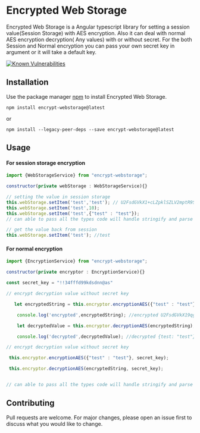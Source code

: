 # Encrypted Web Storage

Encrypted Web Storage is a Angular typescript library for setting a session value(Session Storage)  with AES encryption. Also it can deal with normal AES encryption decryption( Any values) with or without secret. For the both Session and Normal encryption you can pass your own secret key in argument or it will take a default key.

[![Known Vulnerabilities](https://snyk.io/test/npm/encrypt-webstorage/0.0.4/badge.svg)](https://snyk.io/test/npm/encrypt-webstorage/0.0.4)

## Installation

Use the package manager [npm](https://www.npmjs.com/) to install Encrypted Web Storage.

```npm
npm install encrypt-webstorage@latest
```
 or 

```npm
npm install --legacy-peer-deps --save encrypt-webstorage@latest
```


## Usage

#### For session storage encryption ########

```javascript
import {WebStorageService} from "encrypt-webstorage";

constructor(private webStorage : WebStorageService){}

// setting the value in session storage
this.webStorage.setItem('test','test'); // U2FsdGVkX1+cLZpklSZLV2mptR9S/px4TtOMBjIeOUU=
this.webStorage.setItem('test',10);
this.webStorage.setItem('test',{"test" : "test"});
// can able to pass all the types code will handle stringify and parse

// get the value back from session
this.webStorage.setItem('test'); //test
```
#### For normal encryption ########

```javascript
import {EncryptionService} from "encrypt-webstorage";

constructor(private encryptor : EncryptionService){}

const secret_key = "!!34fffd99kdsdnn@as"

// encrypt decryption value without secret key

   let encryptedString = this.encryptor.encryptionAES({"test" : "test"});

    console.log('encrypted',encryptedString); //encrypted U2FsdGVkX19qgGyDwcinGl24YVn1e7fmcdR3t/v43BA=

    let decryptedValue = this.encryptor.decryptionAES(encryptedString);

    console.log('decrypted',decryptedValue); //decrypted {test: "test"}

// encrypt decryption value without secret key

 this.encryptor.encryptionAES({"test" : "test"}, secret_key);

 this.encryptor.decryptionAES(encryptedString, secret_key);


// can able to pass all the types code will handle stringify and parse

```
## Contributing

Pull requests are welcome. For major changes, please open an issue first to discuss what you would like to change.
